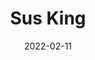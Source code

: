 ---
title: Sus King
date: 2022-02-11
Author: Fughie
base: Base
images: [
    "https://media.discordapp.net/attachments/941796933012422677/941815615277137940/Untitled-1.png",
    "https://i.imgur.com/lMT8ttL.png"
]
dlink: "https://github.com/Phoenixx19/JumpKingPlus/raw/www/reskins/clothing/Sus%20King.zip"
---